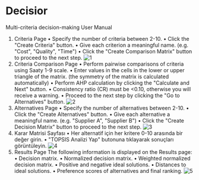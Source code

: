 # Decisior
 Multi-criteria decision-making
User Manual
1. Criteria Page
• Specify the number of criteria between 2-10.
• Click the "Create Criteria" button.
• Give each criterion a meaningful name. (e.g. "Cost", "Quality", "Time")
• Click the "Create Comparison Matrix" button to proceed to the next step.
![1](https://github.com/user-attachments/assets/3ff99655-9de7-4037-abca-9c8f0cdc53cb)
2. Criteria Comparison Page
• Perform pairwise comparisons of criteria using Saaty 1-9 scale.
• Enter values ​​in the cells in the lower or upper triangle of the matrix. (the symmetry of the matrix is ​​calculated automatically)
• Perform AHP calculation by clicking the "Calculate and Next" button.
• Consistency ratio (CR) must be <0.10, otherwise you will receive a warning.
• Proceed to the next step by clicking the "Go to Alternatives" button.
![2](https://github.com/user-attachments/assets/1376e38f-730b-4079-8d2b-a5c7aa4bb79b)
3. Alternatives Page
• Specify the number of alternatives between 2-10.
• Click the "Create Alternatives" button.
• Give each alternative a meaningful name. (e.g. "Supplier A", "Supplier B")
• Click the "Create Decision Matrix" button to proceed to the next step.
![3](https://github.com/user-attachments/assets/630945dc-b786-48e5-8f10-256ae42834e7)
4. Karar Matrisi Sayfası
•	Her alternatif için her kritere 0-10 arasında bir değer girin.
•	"TOPSIS Analizi Yap" butonuna tıklayarak sonuçları görüntüleyin.
![4](https://github.com/user-attachments/assets/093721a2-fc5e-4b4a-aed9-dfcdf5cc9e8a)
5. Results Page
The following information is displayed on the Results page:
• Decision matrix.
• Normalized decision matrix.
• Weighted normalized decision matrix.
• Positive and negative ideal solutions.
• Distances to ideal solutions.
• Preference scores of alternatives and final ranking.
![5](https://github.com/user-attachments/assets/a7ecdad0-91dd-4341-881f-81a7abe0f664)




